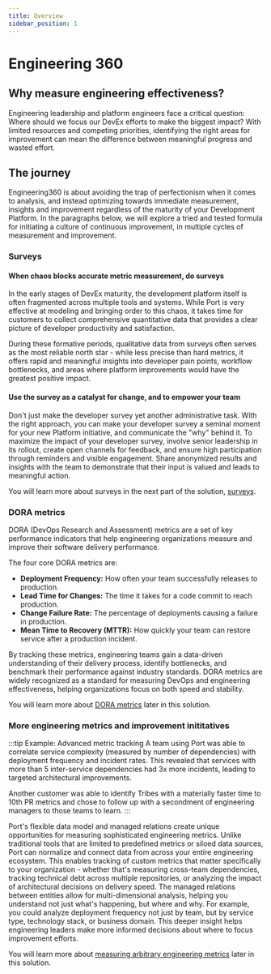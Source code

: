 ```yaml
---
title: Overview
sidebar_position: 1
---
```


# Engineering 360

## Why measure engineering effectiveness?

Engineering leadership and platform engineers face a critical question: Where should we focus our DevEx efforts to make the biggest impact? With limited resources and competing priorities, identifying the right areas for improvement can mean the difference between meaningful progress and wasted effort.

## The journey

Engineering360 is about avoiding the trap of perfectionism when it comes to analysis, and instead optimizing towards immediate measurement, insights and improvement regardless of the maturity of your Development Platform. 
In the paragraphs below, we will explore a tried and tested formula for initiating a culture of continuous improvement, in multiple cycles of measurement and improvement.

### Surveys

#### When chaos blocks accurate metric measurement, do surveys

In the early stages of DevEx maturity, the development platform itself is often fragmented across multiple tools and systems. While Port is very effective at modeling and bringing order to this chaos, it takes time for customers to collect comprehensive quantitative data that provides a clear picture of developer productivity and satisfaction.

During these formative periods, qualitative data from surveys often serves as the most reliable north star - while less precise than hard metrics, it offers rapid and meaningful insights into developer pain points, workflow bottlenecks, and areas where platform improvements would have the greatest positive impact.

#### Use the survey as a catalyst for change, and to empower your team

Don't just make the developer survey yet another administrative task. With the right approach, you can make your developer survey a seminal moment for your new Platform initiative, and communicate the "why" behind it.
To maximize the impact of your developer survey, involve senior leadership in its rollout, create open channels for feedback, and ensure high participation through reminders and visible engagement. Share anonymized results and insights with the team to demonstrate that their input is valued and leads to meaningful action.

You will learn more about surveys in the next part of the solution, [surveys](/solutions/engineering-360/surveys).

### DORA metrics

DORA (DevOps Research and Assessment) metrics are a set of key performance indicators that help engineering organizations measure and improve their software delivery performance.  

The four core DORA metrics are:

- **Deployment Frequency:** How often your team successfully releases to production.
- **Lead Time for Changes:** The time it takes for a code commit to reach production.
- **Change Failure Rate:** The percentage of deployments causing a failure in production.
- **Mean Time to Recovery (MTTR):** How quickly your team can restore service after a production incident.

By tracking these metrics, engineering teams gain a data-driven understanding of their delivery process, identify bottlenecks, and benchmark their performance against industry standards. DORA metrics are widely recognized as a standard for measuring DevOps and engineering effectiveness, helping organizations focus on both speed and stability.

You will learn more about [DORA metrics](/solutions/engineering-360/measure-dora-metrics) later in this solution.

### More engineering metrics and improvement inititatives

:::tip Example: Advanced metric tracking
A team using Port was able to correlate service complexity (measured by number of dependencies) with deployment frequency and incident rates. This revealed that services with more than 5 inter-service dependencies had 3x more incidents, leading to targeted architectural improvements.

Another customer was able to identify Tribes with a materially faster time to 10th PR metrics and chose to follow up with a secondment of engineering managers to those teams to learn.
:::

Port's flexible data model and managed relations create unique opportunities for measuring sophisticated engineering metrics. Unlike traditional tools that are limited to predefined metrics or siloed data sources, Port can normalize and connect data from across your entire engineering ecosystem. This enables tracking of custom metrics that matter specifically to your organization - whether that's measuring cross-team dependencies, tracking technical debt across multiple repositories, or analyzing the impact of architectural decisions on delivery speed. The managed relations between entities allow for multi-dimensional analysis, helping you understand not just what's happening, but where and why. For example, you could analyze deployment frequency not just by team, but by service type, technology stack, or business domain. This deeper insight helps engineering leaders make more informed decisions about where to focus improvement efforts.

You will learn more about [measuring arbitrary engineering metrics](/solutions/engineering-360/more-engineering-metrics) later in this solution.